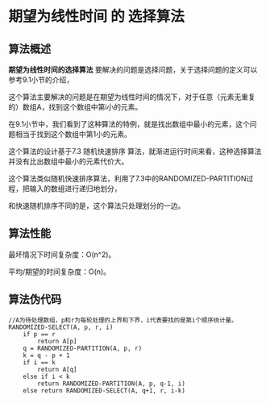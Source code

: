 期望为线性时间 的 选择算法
=================

算法概述
---------

**期望为线性时间的选择算法** 要解决的问题是选择问题，关于选择问题的定义可以参考9.1小节的介绍，

这个算法主要解决的问题是在期望为线性时间的情况下，对于任意（元素无重复的）数组A，找到这个数组中第i小的元素。

在9.1小节中，我们看到了这种算法的特例，就是找出数组中最小的元素，这个问题相当于找到这个数组中第1小的元素。

这个算法的设计基于7.3 随机快速排序 算法，就渐进运行时间来看，这种选择算法并没有比出数组中最小的元素代价大。

这个算法类似随机快速排序算法，利用了7.3中的RANDOMIZED-PARTITION过程，把输入的数组进行递归地划分，

和快速随机排序不同的是，这个算法只处理划分的一边。

算法性能
---------

最坏情况下时间复杂度：O(n^2)。

平均/期望的时间复杂度：O(n)。

算法伪代码
-----------

```
//A为待处理数组，p和r为每轮处理的上界和下界，i代表要找的是第i个顺序统计量。
RANDOMIZED-SELECT(A, p, r, i)
	if p == r
		return A[p]
	q = RANDOMIZED-PARTITION(A, p, r)
	k = q - p + 1
	if i == k
		return A[q]
	else if i < k
		return RANDOMIZED-PARTITION(A, p, q-1, i)
	else return RANDOMIZED-SELECT(A, q+1, r, i-k)
```